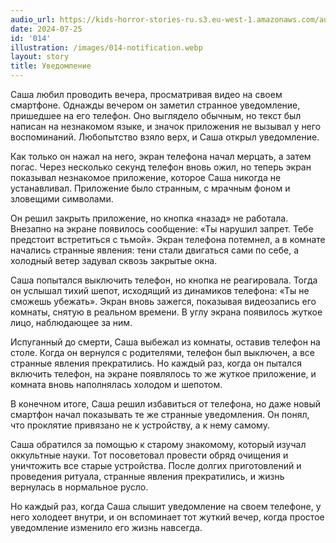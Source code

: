 ```yaml
---
audio_url: https://kids-horror-stories-ru.s3.eu-west-1.amazonaws.com/audio/014-notification.mp3
date: 2024-07-25
id: '014'
illustration: /images/014-notification.webp
layout: story
title: Уведомление
---
```


Саша любил проводить вечера, просматривая видео на своем смартфоне. Однажды вечером он заметил странное уведомление, пришедшее на его телефон. Оно выглядело обычным, но текст был написан на незнакомом языке, и значок приложения не вызывал у него воспоминаний. Любопытство взяло верх, и Саша открыл уведомление.

Как только он нажал на него, экран телефона начал мерцать, а затем погас. Через несколько секунд телефон вновь ожил, но теперь экран показывал незнакомое приложение, которое Саша никогда не устанавливал. Приложение было странным, с мрачным фоном и зловещими символами.

Он решил закрыть приложение, но кнопка «назад» не работала. Внезапно на экране появилось сообщение: «Ты нарушил запрет. Тебе предстоит встретиться с тьмой». Экран телефона потемнел, а в комнате начались странные явления: тени стали двигаться сами по себе, а холодный ветер задувал сквозь закрытые окна.

Саша попытался выключить телефон, но кнопка не реагировала. Тогда он услышал тихий шепот, исходящий из динамиков телефона: «Ты не сможешь убежать». Экран вновь зажегся, показывая видеозапись его комнаты, снятую в реальном времени. В углу экрана появилось жуткое лицо, наблюдающее за ним.

Испуганный до смерти, Саша выбежал из комнаты, оставив телефон на столе. Когда он вернулся с родителями, телефон был выключен, а все странные явления прекратились. Но каждый раз, когда он пытался включить телефон, на экране появлялось то же жуткое приложение, и комната вновь наполнялась холодом и шепотом.

В конечном итоге, Саша решил избавиться от телефона, но даже новый смартфон начал показывать те же странные уведомления. Он понял, что проклятие привязано не к устройству, а к нему самому.

Саша обратился за помощью к старому знакомому, который изучал оккультные науки. Тот посоветовал провести обряд очищения и уничтожить все старые устройства. После долгих приготовлений и проведения ритуала, странные явления прекратились, и жизнь вернулась в нормальное русло.

Но каждый раз, когда Саша слышит уведомление на своем телефоне, у него холодеет внутри, и он вспоминает тот жуткий вечер, когда простое уведомление изменило его жизнь навсегда.